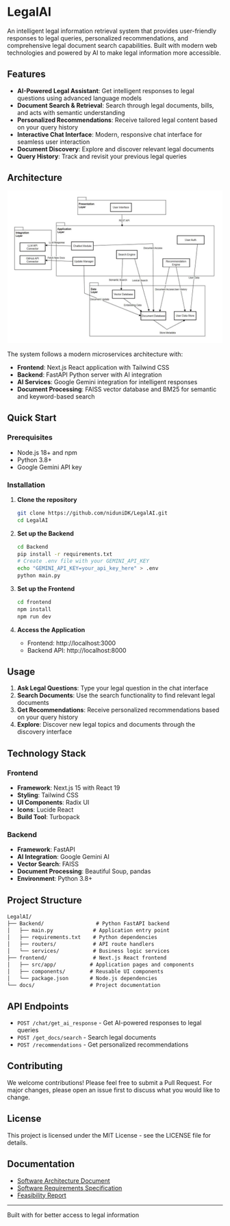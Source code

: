 # LegalAI

An intelligent legal information retrieval system that provides user-friendly responses to legal queries, personalized recommendations, and comprehensive legal document search capabilities. Built with modern web technologies and powered by AI to make legal information more accessible.

## Features

- **AI-Powered Legal Assistant**: Get intelligent responses to legal questions using advanced language models
- **Document Search & Retrieval**: Search through legal documents, bills, and acts with semantic understanding
- **Personalized Recommendations**: Receive tailored legal content based on your query history
- **Interactive Chat Interface**: Modern, responsive chat interface for seamless user interaction
- **Document Discovery**: Explore and discover relevant legal documents
- **Query History**: Track and revisit your previous legal queries

## Architecture

<img src="docs/assets/Package%20Diagram.jpg" alt="Package Diagram" width="800"/>

The system follows a modern microservices architecture with:

- **Frontend**: Next.js React application with Tailwind CSS
- **Backend**: FastAPI Python server with AI integration
- **AI Services**: Google Gemini integration for intelligent responses
- **Document Processing**: FAISS vector database and BM25 for semantic and keyword-based search

## Quick Start

### Prerequisites

- Node.js 18+ and npm
- Python 3.8+
- Google Gemini API key

### Installation

1. **Clone the repository**

   ```bash
   git clone https://github.com/niduniDK/LegalAI.git
   cd LegalAI
   ```

2. **Set up the Backend**

   ```bash
   cd Backend
   pip install -r requirements.txt
   # Create .env file with your GEMINI_API_KEY
   echo "GEMINI_API_KEY=your_api_key_here" > .env
   python main.py
   ```

3. **Set up the Frontend**

   ```bash
   cd frontend
   npm install
   npm run dev
   ```

4. **Access the Application**
   - Frontend: http://localhost:3000
   - Backend API: http://localhost:8000

## Usage

1. **Ask Legal Questions**: Type your legal question in the chat interface
2. **Search Documents**: Use the search functionality to find relevant legal documents
3. **Get Recommendations**: Receive personalized recommendations based on your query history
4. **Explore**: Discover new legal topics and documents through the discovery interface

## Technology Stack

### Frontend

- **Framework**: Next.js 15 with React 19
- **Styling**: Tailwind CSS
- **UI Components**: Radix UI
- **Icons**: Lucide React
- **Build Tool**: Turbopack

### Backend

- **Framework**: FastAPI
- **AI Integration**: Google Gemini AI
- **Vector Search**: FAISS
- **Document Processing**: Beautiful Soup, pandas
- **Environment**: Python 3.8+

## Project Structure

```
LegalAI/
├── Backend/                 # Python FastAPI backend
│   ├── main.py             # Application entry point
│   ├── requirements.txt    # Python dependencies
│   ├── routers/            # API route handlers
│   └── services/           # Business logic services
├── frontend/               # Next.js React frontend
│   ├── src/app/           # Application pages and components
│   ├── components/        # Reusable UI components
│   └── package.json       # Node.js dependencies
└── docs/                  # Project documentation
```

## API Endpoints

- `POST /chat/get_ai_response` - Get AI-powered responses to legal queries
- `POST /get_docs/search` - Search legal documents
- `POST /recommendations` - Get personalized recommendations

## Contributing

We welcome contributions! Please feel free to submit a Pull Request. For major changes, please open an issue first to discuss what you would like to change.

## License

This project is licensed under the MIT License - see the LICENSE file for details.

## Documentation

- [Software Architecture Document](docs/Software%20Architecture%20Document.pdf)
- [Software Requirements Specification](docs/Software%20Requirements%20Specification.pdf)
- [Feasibility Report](docs/Feasibility%20Report.pdf)

---

Built with for better access to legal information
